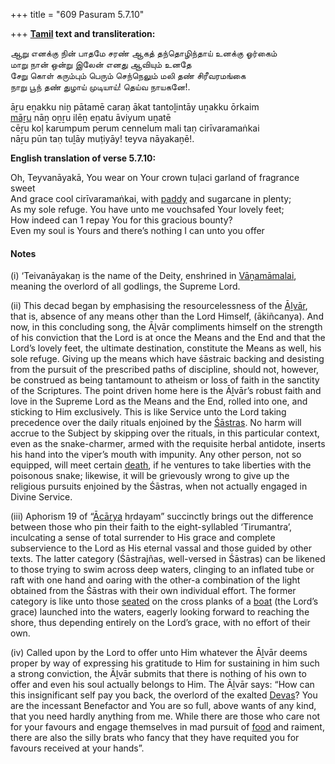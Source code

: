 +++
title = "609 Pasuram 5.7.10"

+++
**[Tamil](/definition/tamil#history "show Tamil definitions") text and transliteration:**

ஆறு எனக்கு நின் பாதமே சரண் ஆகத் தந்தொழிந்தாய் உனக்கு ஓர்கைம்  
மாறு நான் ஒன்று இலேன் எனது ஆவியும் உனதே  
சேறு கொள் கரும்பும் பெரும் செந்நெலும் மலி தண் சிரீவரமங்கை  
நாறு பூந் தண் துழாய் முடியாய்! தெய்வ நாயகனே!.

āṟu eṉakku niṉ pātamē caraṇ ākat tantoḻintāy uṉakku ōrkaim  
[māṟu](/definition/maru#vaishnavism "show māṟu definitions") nāṉ oṉṟu ilēṉ eṉatu āviyum uṉatē  
cēṟu koḷ karumpum perum cennelum mali taṇ cirīvaramaṅkai  
nāṟu pūn taṇ tuḻāy muṭiyāy! teyva nāyakaṉē!.

**English translation of verse 5.7.10:**

Oh, Teyvanāyakā, You wear on Your crown tuḷaci garland of fragrance sweet  
And grace cool cirīvaramaṅkai, with [paddy](/definition/paddy#history "show paddy definitions") and sugarcane in plenty;  
As my sole refuge. You have unto me vouchsafed Your lovely feet;  
How indeed can 1 repay You for this gracious bounty?  
Even my soul is Yours and there’s nothing I can unto you offer

#### Notes

\(i\) ‘Teivanāyakaṉ is the name of the Deity, enshrined in [Vāṉamāmalai](/definition/vanamamalai#vaishnavism "show Vāṉamāmalai definitions"), meaning the overlord of all godlings, the Supreme Lord.

\(ii\) This decad began by emphasising the resourcelessness of the [Āḻvār](/definition/aḻvar#vaishnavism "show Āḻvār definitions"), that is, absence of any means other than the Lord Himself, (ākiñcanya). And now, in this concluding song, the Āḻvār compliments himself on the strength of his conviction that the Lord is at once the Means and the End and that the Lord’s lovely feet, the ultimate destination, constitute the Means as well, his sole refuge. Giving up the means which have śāstraic backing and desisting from the pursuit of the prescribed paths of discipline, should not, however, be construed as being tantamount to atheism or loss of faith in the sanctity of the Scriptures. The point driven home here is the Āḻvār’s robust faith and love in the Supreme Lord as the Means and the End, rolled into one, and sticking to Him exclusively. This is like Service unto the Lord taking precedence over the daily rituals enjoined by the [Śāstras](/definition/shastra#vaishnavism "show Śāstras definitions"). No harm will accrue to the Subject by skipping over the rituals, in this particular context, even as the snake-charmer, armed with the requisite herbal antidote, inserts his hand into the viper’s mouth with impunity. Any other person, not so equipped, will meet certain [death](/definition/death#history "show death definitions"), if he ventures to take liberties with the poisonous snake; likewise, it will be grievously wrong to give up the religious pursuits enjoined by the Śāstras, when not actually engaged in Divine Service.

\(iii\) Aphorism 19 of “[Ācārya](/definition/acarya#vaishnavism "show Ācārya definitions") hṛdayam” succinctly brings out the difference between those who pin their faith to the eight-syllabled ‘Tirumantra’, inculcating a sense of total surrender to His grace and complete subservience to the Lord as His eternal vassal and those guided by other texts. The latter category (Śāstrajñas, well-versed in Śāstras) can be likened to those trying to swim across deep waters, clinging to an inflated tube or raft with one hand and oaring with the other-a combination of the light obtained from the Śāstras with their own individual effort. The former category is like unto those [seated](/definition/seat#history "show seated definitions") on the cross planks of a [boat](/definition/boat#history "show boat definitions") (the Lord’s grace) launched into the waters, eagerly looking forward to reaching the shore, thus depending entirely on the Lord’s grace, with no effort of their own.

\(iv\) Called upon by the Lord to offer unto Him whatever the Āḻvār deems proper by way of expressing his gratitude to Him for sustaining in him such a strong conviction, the Āḻvār submits that there is nothing of his own to offer and even his soul actually belongs to Him. The Āḻvār says: “How can this insignificant self pay you back, the overlord of the exalted [Devas](/definition/deva#vaishnavism "show Devas definitions")? You are the incessant Benefactor and You are so full, above wants of any kind, that you need hardly anything from me. While there are those who care not for your favours and engage themselves in mad pursuit of [food](/definition/food#history "show food definitions") and raiment, there are also the silly brats who fancy that they have requited you for favours received at your hands”.



